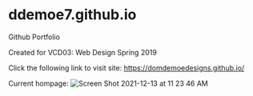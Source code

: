 # ddemoe7.github.io
Github Portfolio

Created for VCD03: Web Design
Spring 2019

Click the following link to visit site:
https://domdemoedesigns.github.io/

Current hompage:
![Screen Shot 2021-12-13 at 11 23 46 AM](https://user-images.githubusercontent.com/22499952/145849743-da5d351e-0df6-47fb-8b14-5829e3a688b3.png)
